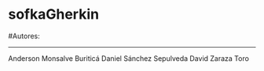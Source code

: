 # sofkaGherkin

#Autores:
***
Anderson Monsalve Buriticá
Daniel Sánchez Sepulveda
David Zaraza Toro
